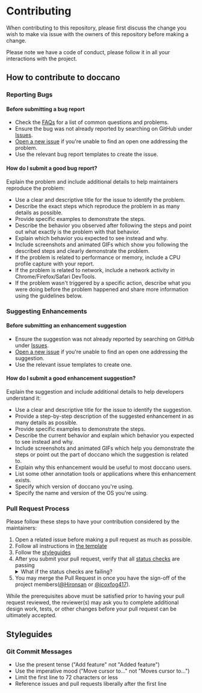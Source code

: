 # Contributing

When contributing to this repository, please first discuss the change you wish to make via issue with the owners of this repository before making a change. 

Please note we have a code of conduct, please follow it in all your interactions with the project.

## How to contribute to doccano

### Reporting Bugs

#### Before submitting a bug report

* Check the [FAQs](https://github.com/doccano/doccano/blob/master/docs/faq.md) for a list of common questions and problems.
* Ensure the bug was not already reported by searching on GitHub under [Issues](https://github.com/doccano/doccano/issues).
* [Open a new issue](https://github.com/doccano/doccano/issues/new/choose) if you're unable to find an open one addressing the problem.
* Use the relevant bug report templates to create the issue.

#### How do I submit a good bug report?

Explain the problem and include additional details to help maintainers reproduce the problem:

* Use a clear and descriptive title for the issue to identify the problem.
* Describe the exact steps which reproduce the problem in as many details as possible.
* Provide specific examples to demonstrate the steps.
* Describe the behavior you observed after following the steps and point out what exactly is the problem with that behavior.
* Explain which behavior you expected to see instead and why.
* Include screenshots and animated GIFs which show you following the described steps and clearly demonstrate the problem.
* If the problem is related to performance or memory, include a CPU profile capture with your report.
* If the problem is related to network, include a network activity in Chrome/Firefox/Safari DevTools.
* If the problem wasn't triggered by a specific action, describe what you were doing before the problem happened and share more information using the guidelines below.

### Suggesting Enhancements

#### Before submitting an enhancement suggestion

* Ensure the suggestion was not already reported by searching on GitHub under [Issues](https://github.com/doccano/doccano/issues).
* [Open a new issue](https://github.com/doccano/doccano/issues/new/choose) if you're unable to find an open one addressing the suggestion.
* Use the relevant issue templates to create one.

#### How do I submit a good enhancement suggestion?

Explain the suggestion and include additional details to help developers understand it:

* Use a clear and descriptive title for the issue to identify the suggestion.
* Provide a step-by-step description of the suggested enhancement in as many details as possible.
* Provide specific examples to demonstrate the steps.
* Describe the current behavior and explain which behavior you expected to see instead and why.
* Include screenshots and animated GIFs which help you demonstrate the steps or point out the part of doccano which the suggestion is related to.
* Explain why this enhancement would be useful to most doccano users.
* List some other annotation tools or applications where this enhancement exists.
* Specify which version of doccano you're using.
* Specify the name and version of the OS you're using.

### Pull Request Process

Please follow these steps to have your contribution considered by the maintainers:

1. Open a related issue before making a pull request as much as possible.
2. Follow all instructions in [the template](PULL_REQUEST_TEMPLATE.md)
3. Follow the [styleguides](#styleguides)
4. After you submit your pull request, verify that all [status checks](https://help.github.com/articles/about-status-checks/) are passing <details><summary>What if the status checks are failing?</summary>If a status check is failing, and you believe that the failure is unrelated to your change, please leave a comment on the pull request explaining why you believe the failure is unrelated. A maintainer will re-run the status check for you. If we conclude that the failure was a false positive, then we will open an issue to track that problem with our status check suite.</details>
5. You may merge the Pull Request in once you have the sign-off of the project members([@Hironsan](https://github.com/Hironsan) or [@icoxfog417](https://github.com/icoxfog417)).

While the prerequisites above must be satisfied prior to having your pull request reviewed, the reviewer(s) may ask you to complete additional design work, tests, or other changes before your pull request can be ultimately accepted.

## Styleguides

### Git Commit Messages

* Use the present tense ("Add feature" not "Added feature")
* Use the imperative mood ("Move cursor to..." not "Moves cursor to...")
* Limit the first line to 72 characters or less
* Reference issues and pull requests liberally after the first line

